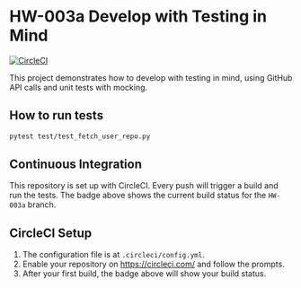 
# HW-003a Develop with Testing in Mind


[![CircleCI](https://circleci.com/gh/endiesworld/codes.svg?style=svg)](https://circleci.com/gh/endiesworld/codes)

This project demonstrates how to develop with testing in mind, using GitHub API calls and unit tests with mocking.

## How to run tests

```bash
pytest test/test_fetch_user_repo.py
```

## Continuous Integration

This repository is set up with CircleCI. Every push will trigger a build and run the tests. The badge above shows the current build status for the `HW-003a` branch.

## CircleCI Setup

1. The configuration file is at `.circleci/config.yml`.
2. Enable your repository on https://circleci.com/ and follow the prompts.
3. After your first build, the badge above will show your build status.
